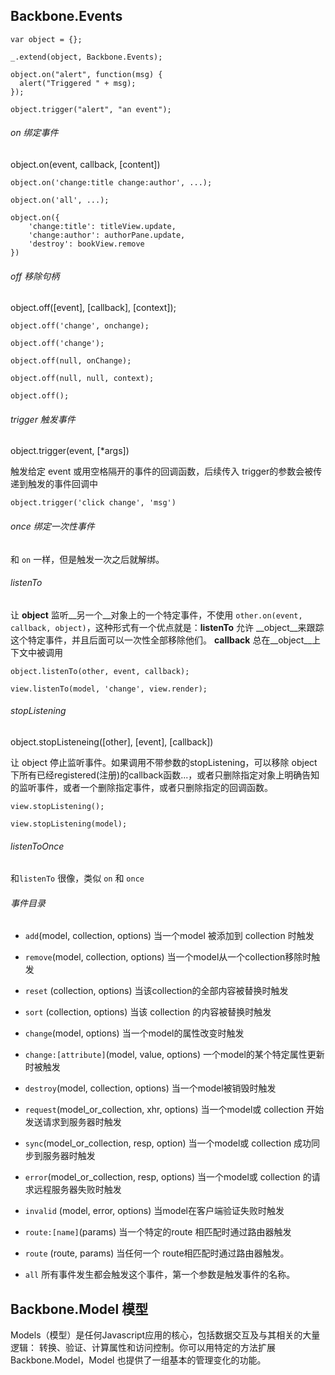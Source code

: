 ## Backbone.Events

	var object = {};
	
	_.extend(object, Backbone.Events);
	
	object.on("alert", function(msg) {
	  alert("Triggered " + msg);
	});
	
	object.trigger("alert", "an event");

###### on 绑定事件

object.on(event, callback, [content])
	
	object.on('change:title change:author', ...);
	
	object.on('all', ...);
	
	object.on({
		'change:title': titleView.update,
		'change:author': authorPane.update,
		'destroy': bookView.remove
	})

###### off 移除句柄

object.off([event], [callback], [context]);

	object.off('change', onchange);
	
	object.off('change');
	
	object.off(null, onChange);
	
	object.off(null, null, context);
	
	object.off();

###### trigger 触发事件

object.trigger(event, [*args])

触发给定 event 或用空格隔开的事件的回调函数，后续传入 trigger的参数会被传递到触发的事件回调中

	object.trigger('click change', 'msg')

###### once 绑定一次性事件

和 `on` 一样，但是触发一次之后就解绑。

###### listenTo 

让 __object__ 监听__另一个__对象上的一个特定事件，不使用 `other.on(event, callback, object)`，这种形式有一个优点就是：__listenTo__ 允许 __object__来跟踪 这个特定事件，并且后面可以一次性全部移除他们。 __callback__ 总在__object__上下文中被调用

	object.listenTo(other, event, callback);
	
	view.listenTo(model, 'change', view.render);

###### stopListening

object.stopListeneing([other], [event], [callback])

让 object 停止监听事件。如果调用不带参数的stopListening，可以移除 object 下所有已经registered(注册)的callback函数...，或者只删除指定对象上明确告知的监听事件，或者一个删除指定事件，或者只删除指定的回调函数。

	view.stopListening();
	
	view.stopListening(model);

###### listenToOnce

和`listenTo` 很像，类似 `on` 和 `once`

###### 事件目录

- `add`(model, collection, options) 当一个model 被添加到 collection 时触发

- `remove`(model, collection, options) 当一个model从一个collection移除时触发
- `reset` (collection, options) 当该collection的全部内容被替换时触发
- `sort` (collection, options) 当该 collection 的内容被替换时触发
- `change`(model, options) 当一个model的属性改变时触发
- `change:[attribute]`(model, value, options) 一个model的某个特定属性更新时被触发
- `destroy`(model, collection, options) 当一个model被销毁时触发
- `request`(model_or_collection, xhr, options) 当一个model或 collection 开始发送请求到服务器时触发
- `sync`(model_or_collection, resp, option) 当一个model或 collection 成功同步到服务器时触发
- `error`(model_or_collection, resp, options) 当一个model或 collection 的请求远程服务器失败时触发
- `invalid` (model, error, options) 当model在客户端验证失败时触发
- `route:[name]`(params) 当一个特定的route 相匹配时通过路由器触发
- `route` (route, params) 当任何一个 route相匹配时通过路由器触发。
- `all` 所有事件发生都会触发这个事件，第一个参数是触发事件的名称。

## Backbone.Model 模型

Models（模型）是任何Javascript应用的核心，包括数据交互及与其相关的大量逻辑： 转换、验证、计算属性和访问控制。你可以用特定的方法扩展 Backbone.Model，Model 也提供了一组基本的管理变化的功能。